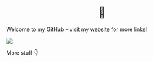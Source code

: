 <h1 align="center">👋</h1>

Welcome to my GitHub – visit my [website](https://r0h.in) for more links!

![](https://komarev.com/ghpvc/?username=r0hin&color=orange)

More stuff 👇
